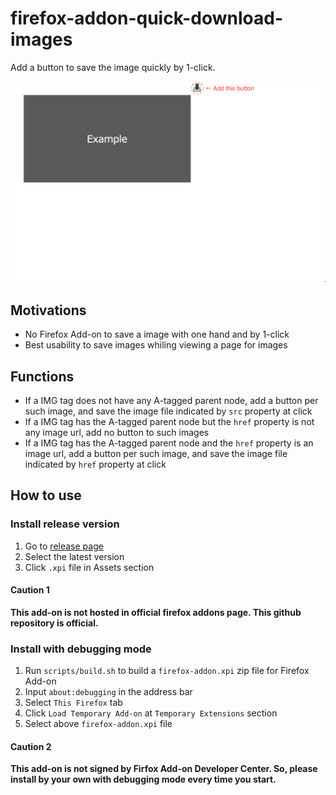 # firefox-addon-quick-download-images

Add a button to save the image quickly by 1-click.

![./screenshot.png](./screenshot.png)

## Motivations

- No Firefox Add-on to save a image with one hand and by 1-click
- Best usability to save images whiling viewing a page for images

## Functions

- If a IMG tag does not have any A-tagged parent node, add a button per such image, and save the image file indicated by `src` property at click
- If a IMG tag has the A-tagged parent node but the `href` property is not any image url, add no button to such images
- If a IMG tag has the A-tagged parent node and the `href` property is an image url, add a button per such image, and save the image file indicated by `href` property at click

## How to use

### Install release version

1. Go to [release page](https://github.com/aazw/firefox-addon-quick-image-save-button/releases/)
1. Select the latest version
1. Click `.xpi` file in Assets section

#### Caution 1

**This add-on is not hosted in official firefox addons page. This github repository is official.**

### Install with debugging mode

1. Run `scripts/build.sh` to build a `firefox-addon.xpi` zip file for Firefox Add-on
1. Input `about:debugging` in the address bar
1. Select `This Firefox` tab
1. Click `Load Temporary Add-on` at `Temporary Extensions` section
1. Select above `firefox-addon.xpi` file

#### Caution 2

**This add-on is not signed by Firfox Add-on Developer Center. So, please install by your own with debugging mode every time you start.**
